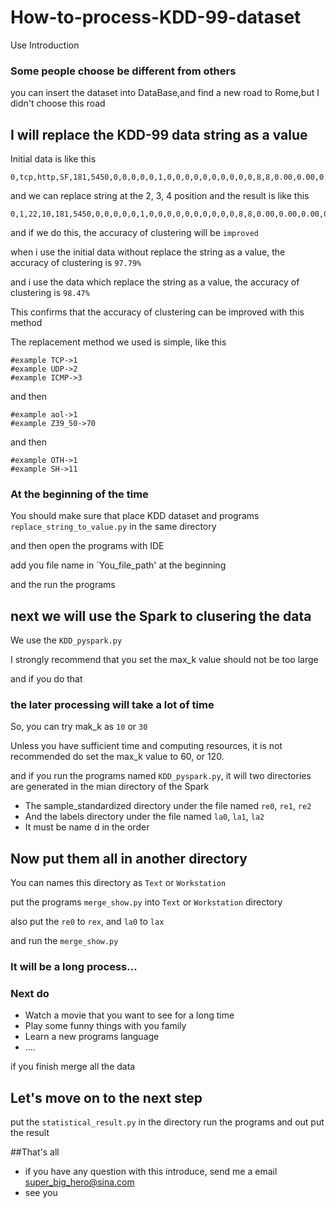 # How-to-process-KDD-99-dataset
Use Introduction

### Some people choose be different from others
you can insert the dataset into DataBase,and find a new road to Rome,but I didn't choose this road

## I will replace the KDD-99 data string as a value

Initial data is like this
```
0,tcp,http,SF,181,5450,0,0,0,0,0,1,0,0,0,0,0,0,0,0,0,0,8,8,0.00,0.00,0.00,0.00,1.00,0.00,0.00,9,9,1.00,0.00,0.11,0.00,0.00,0.00,0.00,0.00,normal.
```
and we can replace string at the 2, 3, 4 position and the result is like this
```
0,1,22,10,181,5450,0,0,0,0,0,1,0,0,0,0,0,0,0,0,0,0,8,8,0.00,0.00,0.00,0.00,1.00,0.00,0.00,9,9,1.00,0.00,0.11,0.00,0.00,0.00,0.00,0.00,normal.
```
and if we do this, the accuracy of clustering will be `improved`

when i use the initial data without replace the string as a value, the accuracy of clustering is `97.79%`

and i use the data which replace the string as a value, the accuracy of clustering is `98.47%`

This confirms that the accuracy of clustering can be improved with this method

The replacement method we used is simple, like this
```
#example TCP->1
#example UDP->2
#example ICMP->3
```
and then
```
#example aol->1
#example Z39_50->70
```
and then
```
#example OTH->1
#example SH->11
```
### At the beginning of the time
You should make sure that place KDD dataset and programs `replace_string_to_value.py` in the same directory

and then open the programs with IDE

add you file name in `You_file_path' at the beginning

and the run the programs

## next we will use the Spark to clusering the data

We use the `KDD_pyspark.py`

I strongly recommend that you set the max_k value should not be too large

and if you do that
### the later processing will take a lot of time

So, you can try mak_k as `10` or `30`

Unless you have sufficient time and computing resources, it is not recommended do set the max_k value to 60, or 120.

and if you run the programs named `KDD_pyspark.py`, it will two directories are generated in the mian directory of the Spark

* The sample_standardized directory under the file named `re0`, `re1`, `re2`
* And the labels directory under the file named `la0`, `la1`, `la2`
* It must be name d in the order

## Now put them all in another directory

You can names this directory as `Text` or `Workstation`

put the programs `merge_show.py` into `Text` or `Workstation` directory

also put the `re0` to `rex`, and `la0` to `lax`

and run the `merge_show.py`

### It will be a long process...
### Next do
* Watch a movie that you want to see for a long time
* Play some funny things with you family
* Learn a new programs language
* ....

if you finish merge all the data 

## Let's move on to the next step

put the `statistical_result.py` in the directory
run the programs and out put the result

##That's all

* if you have any question with this introduce, send me a email super_big_hero@sina.com
* see you
